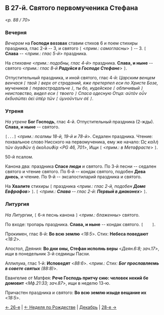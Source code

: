 ## В 27-й. Святого первомученика Стефана

<*p. 88 / 70*>
 
### Вечерня

*Вечером* на **Господи воззвах** ставим стихов 6 и поем стихиры праздника, глас 2-й -- 3, и святого 
`[` <*прим.: самогласны*> `]` -- 3. 
`[` **Слава** -- <*прим.: глас 5-й*> праздника. 

На *стиховне* <*прим.: подобны, глас 4-й*> праздника. **Слава, и ныне** -- святого 
<*прим.: глас 8-й **Радуйся в Господе Стефане***> `]`. 

Отпустительный праздника, и иной святого, глас 4-й: *Царским венцем венчася `[` твой `]` верх 
от страданий, яже претерпел еси по Христе Бозе, мучеников `[` первострадальче `]`, ты бо, иудейское 
`[` обличивый `]` неистовство, видел еси `[` твоего `]` Спаса одесную Отца: αὐτὸν οὖν ἐκδυσώπει 
ἀεὶ ὑπὲρ τῶν `[` ὑμνοῦντων σέ `]`*.
 
### Утреня

*На утрене* **Бог Господь**, глас 4-й. 
Отпустительный праздника (2-жды). 
**Слава, и ныне** -- святого. 

`[...]` <*прим.: псалмы 18-й, 19-й и 78-й*>. Седален праздника. 
Чтение: похвальное слово Нисского на первомученика, ему же начало: *̔Ως καλὴ τῶν ἀγαϑῶν ἡ ἀκολουϑίᾳ* <*PG 46, 701*>, 
Ищи `[` <*прим.: в Метафрасте*> `]`. 

50-й псалом.    

Канона два: праздника **Спасе люди** и святого. 
По 3-й песни -- седален святого и чтение святого. 
По 6-й -- кондак святого, подобен **Дева днесь**, и чтение. 
По 9-й -- эксапостиларий праздника и святого.   

На **Хвалите** стихиры `[` праздника <*прим.: глас 2-й, подобен **Доме Евфрафов***> `]`. 
`[` <*прим.: **Слава** -- глас 2-й: **Первый в диаконех***> `]`. 

### Литургия

*На Литургии*, `[` 6-я песнь канона `]` <*прим.: блаженны*> святого. 

По входе: тропарь праздника. **Слава, и ныне** -- кондак святого. `[    ]`. 

Прокимен, глас 8-й: **Во всю землю** <*18:5*>. 
Стих: **Небеса поведают** <*18:2*>.

Апостол, Деяния: **Во дни оны, Стефан исполнь веры**  <*Деян.6:8; зач.17*>, ищи в понедельник 3-й седмицы Пасхи. 

Аллилуиа, глас 1-й: **Исповедят** <*88:6*>. 
<*прим.: Стих: **Бог прославляемь в совете святых** (88:8)*>. 

Евангелие от Матфея: **Рече Господь притчу сию: человек некий бе домовит**  <*Мф.21:33; зач.87*>, ищи в неделю 13-ю. 

Причастен праздника и святого: **Во всю землю изыде вещание их** <*18:5*>. 

[← 26-е](12_26_MES.ru.md)
| [← Неделя по Рождестве](12_26_Y_MES_sunday.ru.md)
| [Декабрь](README.md#27-й)
| [28-е →](12_28_MES.ru.md) 
